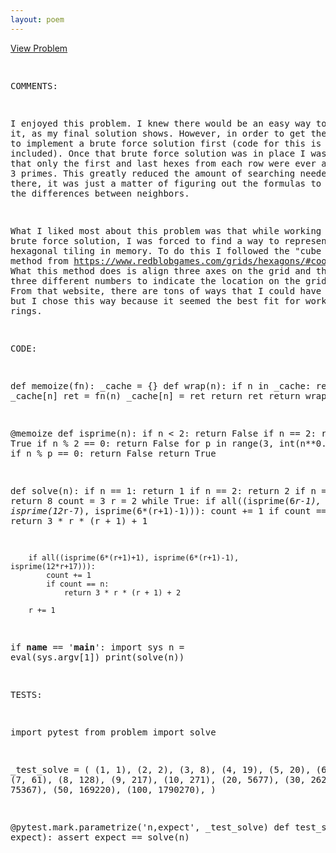 ```yaml
---
layout: poem
---
```



<html><head><title>Euler - Problem 128</title>
<p><a href="http://projecteuler.net/problem=128" target="_blank">View Problem</a></p>
<pre>

COMMENTS:

I enjoyed this problem.  I knew there would be an easy way to solve it, as my
final solution shows.  However, in order to get there, I wanted to implement a
brute force solution first (code for this is not included).  Once that brute
force solution was in place I was able to see that only the first and last
hexes from each row were ever able to have 3 primes.  This greatly reduced the
amount of searching needed.  From there, it was just a matter of figuring out
the formulas to calculate the differences between neighbors.

What I liked most about this problem was that while working on my brute force
solution, I was forced to find a way to represent a hexagonal tiling in memory.
To do this I followed the "cube coordinates" method from
https://www.redblobgames.com/grids/hexagons/#coordinates-cube.  What this
method does is align three axes on the grid and thus assign three different
numbers to indicate the location on the grid itself.  From that website, there
are tons of ways that I could have done this, but I chose this way because it
seemed the best fit for working in rings.


CODE:

def memoize(fn):
    _cache = {}
    def wrap(n):
        if n in _cache:
            return _cache[n]
        ret = fn(n)
        _cache[n] = ret
        return ret
    return wrap

@memoize
def isprime(n):
    if n < 2:
        return False
    if n == 2:
        return True
    if n % 2 == 0:
        return False
    for p in range(3, int(n**0.5) + 1, 2):
        if n % p == 0:
            return False
    return True

def solve(n):
    if n == 1:
        return 1
    if n == 2:
        return 2
    if n == 3:
        return 8
    count = 3
    r = 2
    while True:
        if all((isprime(6*r-1), isprime(12*r-7), isprime(6*(r+1)-1))):
            count += 1
            if count == n:
                return 3 * r * (r + 1) + 1

        if all((isprime(6*(r+1)+1), isprime(6*(r+1)-1), isprime(12*r+17))):
            count += 1
            if count == n:
                return 3 * r * (r + 1) + 2

        r += 1

if __name__ == '__main__':
    import sys
    n = eval(sys.argv[1])
    print(solve(n))


TESTS:

import pytest
from problem import solve

_test_solve = (
        (1, 1),
        (2, 2),
        (3, 8),
        (4, 19),
        (5, 20),
        (6, 37),
        (7, 61),
        (8, 128),
        (9, 217),
        (10, 271),
        (20, 5677),
        (30, 26227),
        (40, 75367),
        (50, 169220),
        (100, 1790270),
)

@pytest.mark.parametrize('n,expect', _test_solve)
def test_solve(n, expect):
    assert expect == solve(n)

</pre></body></html>
